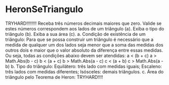 # HeronSeTriangulo
TRYHARD!!!!!!!! Receba três números decimais maiores que zero. Valide se estes números correspondem aos lados de um triângulo (a). Exiba o tipo do triângulo (b). Exiba a sua área (c).  a. Condição de existência de um triângulo:  Para que se possa construir um triângulo é necessário que a medida de qualquer um dos lados seja menor que a soma das medidas dos outros dois e maior que o valor absoluto da diferença entre essas medidas.  Ou seja, todas as condições abaixo devem ser atendidas:  a &lt; (b + c) a > Math.Abs(b - c) b &lt; (a + c) b > Math.Abs(a - c) c &lt; (a + b) c > Math.Abs(a - b) b. Tipo do triângulo:  Equilátero: três lado com medidas iguais; Escaleno: três lados com medidas diferentes; Isósceles: demais triângulos. c. Área do triângulo pelo Teorema de Heron:   TRYHARD!!!!
